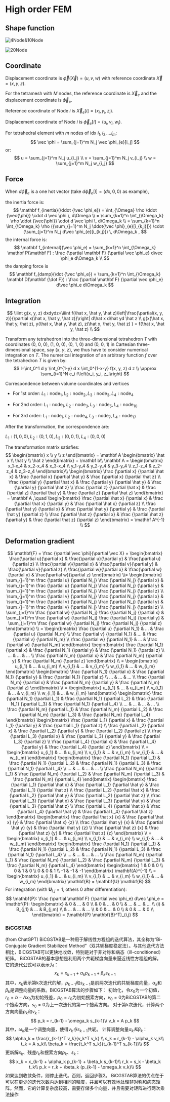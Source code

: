 # High order FEM

## Shape function

![4Node&10Node](images/4Node&10Node.png)

![20Node](images/20Node.png)

## Coordinate

Displacement coordinate is  $\vec \phi(\vec X) = (u, v, w)$ with reference coordinate $\vec X = (x, y, z)$.

For the tetramesh with $M$ nodes, the reference coordinate is $\vec X_e$ and the displacement coordinate is $\vec \phi_e$. 

Reference coordinate of Node $i$ is $\vec X_{e}[i] = (x_{i}, y_{i}, z_{i})$.

Displacement coordinate of Node $i$ is $\vec \phi_{e}[i] = (u_{i}, v_{i}, w_{i})$.

For tetrahedral element with $m$ nodes of idx $i_1, i_2, ... i_m$:
$$
\vec \phi = \sum_{j=1}^m N_j \vec \phi_{e}[i_j]
$$
or:
$$
u = \sum_{j=1}^m N_j u_{i_j} \\
v = \sum_{j=1}^m N_j v_{i_j} \\
w = \sum_{j=1}^m N_j w_{i_j}
$$

## Force

When $d \vec \phi_{e}$ is a one hot vector (take $d\vec \phi_{e}[l] = (dx, 0, 0)$ as example),

the inertia force is:
$$
\mathbf f_{inertia}(\ddot {\vec \phi_e}) = \int_{\Omega} \rho \ddot {\vec{\phi}} \cdot d \vec \phi \, d\Omega
\\ = \sum_{k=1}^n \int_{\Omega_k} \rho \ddot {\vec{\phi}} \cdot d \vec \phi \, d\Omega_k
\\ = \sum_{k=1}^n \int_{\Omega_k} \rho ({\sum_{j=1}^m N_j \ddot{\vec \phi}_{e}[i_{k,j}]}) \cdot
(\sum_{j=1}^m N_j d\vec \phi_{e}[i_{k,j}]) \, d\Omega_k ,
$$
the internal force is:
$$
\mathbf f_{internal}(\vec \phi_e) =  \sum_{k=1}^n \int_{\Omega_k} \mathbf P(\mathbf F) : \frac {\partial \mathbf F} {\partial \vec \phi_e} d\vec \phi_e d\Omega_k \\
$$
the damping force is
$$
\mathbf f_{damp}(\dot {\vec \phi_e}) =  \sum_{k=1}^n \int_{\Omega_k} \mathbf D(\mathbf {\dot F}) : \frac {\partial  \mathbf F} {\partial \vec \phi_e} d\vec \phi_e d\Omega_k 
$$


## Integration
$$
\iiint g(x, y, z) dxdydz=\iiint f(\hat x, \hat y, \hat z)\left|\frac{\partial(x, y, z)}{\partial x(\hat x, \hat y, \hat z)}\right| d\hat x d\hat yd \hat z \\
 g(x(\hat x, \hat y, \hat z), y(\hat x, \hat y, \hat z), z(\hat x, \hat y, \hat z) ) = f(\hat x, \hat y, \hat z) \\
$$

Transform any tetrahedron into the three-dimensional tetrahedron $T$ with coordinates (0, 0, 0), (1, 0, 0), (0, 1, 0) and (0, 0, 1) in Cartesian three-dimensional space, say ($x$, $y$, $z$), we thus have to consider numerical integration on $T$. The numerical integration of an arbitrary function $f$ over the tetrahedron $T$ is given by:
$$
I=\int_0^1 d y \int_0^{1-y} d x \int_0^{1-x-y} f(x, y, z) d z \\
\approx \sum_{i=1}^N c_i f\left(x_i, y_i, z_i\right)
$$

Correspondence between volume coordinates and vertices

- For 1st order: $L_1:\text{node}_1, L_2:\text{node}_2, L_3:\text{node}_3, L_4:\text{node}_4$

- For 2nd order: $L_1:\text{node}_1, L_2:\text{node}_3, L_3:\text{node}_5, L_4:\text{node}_{10}$

- For 3rd order: $L_1:\text{node}_1, L_2:\text{node}_4, L_3:\text{node}_7, L_4:\text{node}_{17}$

After the transformation, the correspondence are:

$L_1:(1, 0, 0), L_2:(0, 1, 0), L_3:(0, 0, 1), L_4:(0, 0, 0)$




The transformation matrix satisfies:
$$
\begin{bmatrix} x \\ y \\ z \end{bmatrix} = \mathbf A \begin{bmatrix} \hat x \\ \hat y \\ \hat z \end{bmatrix} + \mathbf b\\
\mathbf A = \begin{bmatrix} x_1-x_4 & x_2-x_4 & x_3-x_4 \\ y_1-y_4 & y_2-y_4 & y_3-y_4 \\ z_1-z_4 & z_2-z_4 & z_3-z_4 \end{bmatrix}\\
\begin{bmatrix} \frac {\partial x} {\partial \hat x} & \frac {\partial  x} {\partial \hat y} & \frac {\partial  x} {\partial \hat z} \\ \frac {\partial y} {\partial \hat x} & \frac {\partial  y} {\partial \hat y} & \frac {\partial  y} {\partial \hat z} \\ \frac {\partial z} {\partial \hat x} & \frac {\partial  z} {\partial \hat y} & \frac {\partial  z} {\partial \hat z} \end{bmatrix} = \mathbf A ,\quad
\begin{bmatrix} \frac {\partial \hat x} {\partial x} & \frac {\partial  \hat x} {\partial y} & \frac {\partial  \hat x} {\partial z} \\ \frac {\partial \hat y} {\partial x} & \frac {\partial  \hat y} {\partial y} & \frac {\partial  \hat y} {\partial z} \\ \frac {\partial \hat z} {\partial x} & \frac {\partial  \hat z} {\partial y} & \frac {\partial  \hat z} {\partial z} \end{bmatrix} = \mathbf A^{-1} \\
$$
## Deformation gradient

$$
\mathbf{F} = \frac {\partial \vec \phi}{\partial \vec X}
 = \begin{bmatrix} \frac{\partial u}{\partial x} & \frac{\partial u}{\partial y} & \frac{\partial u}{\partial z} \\ \frac{\partial v}{\partial x} & \frac{\partial v}{\partial y} & \frac{\partial v}{\partial z} \\ \frac{\partial w}{\partial x} & \frac{\partial w}{\partial y} & \frac{\partial w}{\partial z} \end{bmatrix} 
\\= \begin{bmatrix} \sum_{j=1}^m \frac {\partial u} {\partial N_j} \frac {\partial N_j} {\partial x} & \sum_{j=1}^m \frac {\partial u} {\partial N_j} \frac {\partial N_j} {\partial y} & \sum_{j=1}^m \frac {\partial u} {\partial N_j} \frac {\partial N_j} {\partial z} \\ \sum_{j=1}^m \frac {\partial v} {\partial N_j} \frac {\partial N_j} {\partial x} & \sum_{j=1}^m \frac {\partial v} {\partial N_j} \frac {\partial N_j} {\partial y} & \sum_{j=1}^m \frac {\partial v} {\partial N_j} \frac {\partial N_j} {\partial z} \\ \sum_{j=1}^m \frac {\partial w} {\partial N_j} \frac {\partial N_j} {\partial x} & \sum_{j=1}^m \frac {\partial w} {\partial N_j} \frac {\partial N_j} {\partial y} & \sum_{j=1}^m \frac {\partial w} {\partial N_j} \frac {\partial N_j} {\partial z} \end{bmatrix} \\
= \begin{bmatrix} \frac {\partial u} {\partial N_1} & ... & \frac  {\partial u} {\partial N_m} \\ \frac {\partial v} {\partial N_1} & ... & \frac  {\partial v} {\partial N_m} \\ \frac {\partial w} {\partial N_1} & ... & \frac  {\partial w} {\partial N_m} \end{bmatrix} \begin{bmatrix} \frac {\partial N_1} {\partial x} & \frac {\partial N_1} {\partial y} & \frac {\partial N_1} {\partial z} \\ ... & ... & ... \\ \frac {\partial N_m} {\partial x} & \frac {\partial N_m} {\partial y} & \frac {\partial N_m} {\partial z} \end{bmatrix} \\
= \begin{bmatrix} u_{i_1} & ... & u_{i_m} \\ v_{i_1} & ... & v_{i_m} \\ w_{i_1} & ... & w_{i_m} \end{bmatrix} \begin{bmatrix} \frac {\partial N_1} {\partial x} & \frac {\partial N_1} {\partial y} & \frac {\partial N_1} {\partial z} \\ ... & ... & ... \\ \frac {\partial N_m} {\partial x} & \frac {\partial N_m} {\partial y} & \frac {\partial N_m} {\partial z} \end{bmatrix} \\
= \begin{bmatrix} u_{i_1} & ... & u_{i_m} \\ v_{i_1} & ... & v_{i_m} \\ w_{i_1} & ... & w_{i_m} \end{bmatrix}
 \begin{bmatrix} \frac {\partial N_1} {\partial L_1} & \frac {\partial N_1} {\partial L_2} & \frac {\partial N_1} {\partial L_3} & \frac {\partial N_1} {\partial L_4} \\ ... & ... & ... & ... \\ \frac {\partial N_m} {\partial L_1} & \frac {\partial N_m} {\partial L_2} & \frac {\partial N_m} {\partial L_3} & \frac {\partial N_m} {\partial L_4} \end{bmatrix}
 \begin{bmatrix} \frac {\partial L_1} {\partial x} & \frac {\partial L_1} {\partial y} & \frac {\partial L_1} {\partial z} \\ \frac {\partial L_2} {\partial x} & \frac {\partial L_2} {\partial y} & \frac {\partial L_2} {\partial z} \\ \frac {\partial L_3} {\partial x} & \frac {\partial L_3} {\partial y} & \frac {\partial L_3} {\partial z} \\ \frac {\partial L_4} {\partial x} & \frac {\partial L_4} {\partial y} & \frac {\partial L_4} {\partial z} \end{bmatrix} \\
 = \begin{bmatrix} u_{i_1} & ... & u_{i_m} \\ v_{i_1} & ... & v_{i_m} \\ w_{i_1} & ... & w_{i_m} \end{bmatrix}
 \begin{bmatrix} \frac {\partial N_1} {\partial L_1} & \frac {\partial N_1} {\partial L_2} & \frac {\partial N_1} {\partial L_3} & \frac {\partial N_1} {\partial L_4} \\ ... & ... & ... & ... \\ \frac {\partial N_m} {\partial L_1} & \frac {\partial N_m} {\partial L_2} & \frac {\partial N_m} {\partial L_3} & \frac {\partial N_m} {\partial L_4} \end{bmatrix}
 \begin{bmatrix} \frac {\partial L_1} {\partial \hat x} & \frac {\partial L_1} {\partial \hat y} & \frac {\partial L_1} {\partial \hat z} \\ \frac {\partial L_2} {\partial \hat x} & \frac {\partial L_2} {\partial \hat y} & \frac {\partial L_2} {\partial \hat z} \\ \frac {\partial L_3} {\partial \hat x} & \frac {\partial L_3} {\partial \hat y} & \frac {\partial L_3} {\partial \hat z} \\ \frac {\partial L_4} {\partial \hat x} & \frac {\partial L_4} {\partial \hat y} & \frac {\partial L_4} {\partial \hat z} \end{bmatrix}
 \begin{bmatrix} \frac {\partial \hat x} {x} & \frac {\partial \hat x} {y} & \frac {\partial \hat x} {z} \\ \frac {\partial \hat y} {x} & \frac {\partial \hat y} {y} & \frac {\partial \hat y} {z} \\ \frac {\partial \hat z} {x} & \frac {\partial \hat z} {y} & \frac {\partial \hat z} {z} \end{bmatrix} \\
 = \begin{bmatrix} u_{i_1} & ... & u_{i_m} \\ v_{i_1} & ... & v_{i_m} \\ w_{i_1} & ... & w_{i_m} \end{bmatrix}
 \begin{bmatrix} \frac {\partial N_1} {\partial L_1} & \frac {\partial N_1} {\partial L_2} & \frac {\partial N_1} {\partial L_3} & \frac {\partial N_1} {\partial L_4} \\ ... & ... & ... & ... \\ \frac {\partial N_m} {\partial L_1} & \frac {\partial N_m} {\partial L_2} & \frac {\partial N_m} {\partial L_3} & \frac {\partial N_m} {\partial L_4} \end{bmatrix}
 \begin{bmatrix} 1 & 0 & 0 \\ 0 & 1 & 0 \\ 0 & 0 & 1 \\ -1 & -1 & -1 \end{bmatrix}  \mathbf{A}^{-1} \\
= \begin{bmatrix} u_{i_1} & ... & u_{i_m} \\ v_{i_1} & ... & v_{i_m} \\ w_{i_1} & ... & w_{i_m} \end{bmatrix} \mathbf{B}
= \mathbf{U} \mathbf{B}
$$
For integration (with $\mathbf{U}_{i,j} = 1$, others $0$ after differentiation):
$$
\mathbf{P}: \frac {\partial  \mathbf F} {\partial \vec \phi_e} d\vec \phi_e = \mathbf{P}: \begin{bmatrix}
      & 0 & ... & 0 \\
      & 0 & ... & 0 \\
      & ... & ... & ... \\
    (i) & B_{j,1} & ... & B_{j,m} \\
    & ... & ... & ... \\
      & 0 & ... & 0 \\
      & 0 & ... & 0 \\
\end{bmatrix}
= (\mathbf{P} \mathbf{B}^T)_{i,j}
$$

### BiCGSTAB
(from ChatGPT)
BiCGSTAB是一种用于解线性方程组的迭代算法，其全称为“Bi-Conjugate Gradient Stabilized Method”（双共轭梯度稳定法）。与其他迭代方法相比，BiCGSTAB可以更快地收敛，特别是对于非对称和病态（ill-conditioned）矩阵。
BiCGSTAB的基本思想是利用两个共轭梯度向量来逼近线性方程组的解。它的迭代公式可以表示为：
$$ 
x_k = x_{k-1} + \alpha_k p_{k-1} + \beta_k s_{k-1}
$$ 
其中，$x_k$表示第k次迭代的解，$p_{k-1}$和$s_{k-1}$是前两次迭代的共轭梯度向量，$\alpha_k$和$\beta_k$是调整向量的系数。BiCGSTAB算法的步骤如下：
初始化，令$x_0$为一个初值，$r_0=b-Ax_0$为初始残差，$p_0=r_0$为初始搜索方向，$v_0=0$为BiCGSTAB的第二个搜索方向，$s_0=0$为上一次迭代的第一个搜索方向。
对于第k次迭代，计算两个方向向量$p_k$和$v_k$：
$$ 
p_k = r_{k-1} - \omega_k s_{k-1}\\
v_k = A p_k
$$ 
其中，$\omega_k$是一个调整向量，使得$v_k与s_{k-1}$共轭。
计算调整向量$\alpha_k和\beta_k$：
$$ 
\alpha_k = \frac{r_{k-1}^T v_k}{v_k^T v_k} \\
s_k = r_{k-1} - \alpha_k v_k\\
t_k = A s_k\\
\beta_k = \frac{t_k^T s_k}{t_{k-1}^T s_{k-1}}\\
$$ 
更新解$x_k$、残差$r_k$和搜索方向$p_k、s_k$：\
$$ 
x_k = x_{k-1} + \alpha_k p_{k-1} + \beta_k s_{k-1}\\
r_k = s_k - \beta_k t_k\\
p_k = r_k + \beta_k (p_{k-1} - \omega_k v_k)\\
$$ 
如果达到收敛条件，则停止迭代。否则，返回步骤2。
BiCGSTAB算法的优点在于可以在更少的迭代次数内达到相同的精度，并且可以有效地处理非对称和病态矩阵。然而，它的计算复杂度较高，需要存储多个向量，并且需要对矩阵进行两次乘法操作
